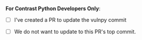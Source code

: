 **For Contrast Python Developers Only**:

- [ ] I've created a PR to update the vulnpy commit

- [ ] We do not want to update to this PR's top commit.



